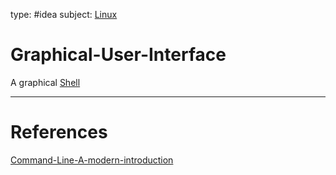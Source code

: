 type: #idea
subject: [Linux](Linux.md)
<!-- Subject should be a hub note -->
# Graphical-User-Interface

A graphical [Shell](Shell.md)

---
# References
<!-- What references back up this idea -->
[Command-Line-A-modern-introduction](Command-Line-A-modern-introduction.md)